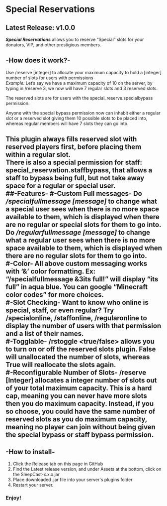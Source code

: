 
# Special Reservations
## Latest Release: v1.0.0

**_Special Reservations_** allows you to reserve “Special” slots for your donators, VIP, and other prestigious members.

## -How does it work?-
Use /reserve [integer] to allocate your maximum capacity to hold a [integer] number of slots for users with permissions<br />
_Example:_ Let’s say we have a maximum capacity of 10 on the server, by typing in /reserve 3, we now will have 7 regular slots and 3 reserved slots.<br />

The reserved slots are for users with the special_reserve.specialbypass permission. <br />

Anyone with the special bypass permission now can inhabit either a regular slot or a reserved slot giving them 10 possible slots to be placed into, whereas regular members will have 7 slots they can go into.<br />

This plugin always fills reserved slot with reserved players first, before placing them within a regular slot. <br />
There is also a special permission for staff: special_reservation.staffbypass, that allows a staff to bypass being full, but not take away space for a regular or special user.<br />
##-Features-
#-Custom Full messages-
Do _/specialfullmessage [message]_ to change what a special user sees when there is no more space available to them, which is displayed when there are no regular or special slots for them to go into.<br />
Do _/regularfullmessage [message]_ to change what a regular user sees when there is no more space available to them, which is displayed when there are no regular slots for them to go into.<br />
#-Color-
All above custom messaging works with ‘&’ color formatting. Ex: “/specialfullmessage &3its full!” will display “its full” in aqua blue. You can google “Minecraft color codes” for more choices.<br />
#-Slot Checking-
Want to know who online is special, staff, or even regular? Try /specialonline, /staffonline, /regularonline to display the number of users with that permission and a list of their names.<br />
#-Togglable-
/rstoggle <true/false> allows you to turn on or off the reserved slots plugin. False will unallocated the number of slots, whereas True will reallocate the slots again.<br />
#-Reconfigurable Number of Slots-
/reserve [Integer] allocates a integer number of slots out of your total maximum capacity. This is a hard cap, meaning you can never have more slots then you do maximum capacity. Instead, if you so choose, you could have the same number of reserved slots as you do maximum capacity, meaning no player can join without being given the special bypass or staff bypass permission.<br />
---
## -How to install-
1. Click the Release tab on this page in GitHub
2. Find the Latest release version, and under Assets at the bottom, click on the SleepCast-x.x.x.jar
3. Place downloaded .jar file into your server's plugins folder
4. Restart your server.
### Enjoy!

